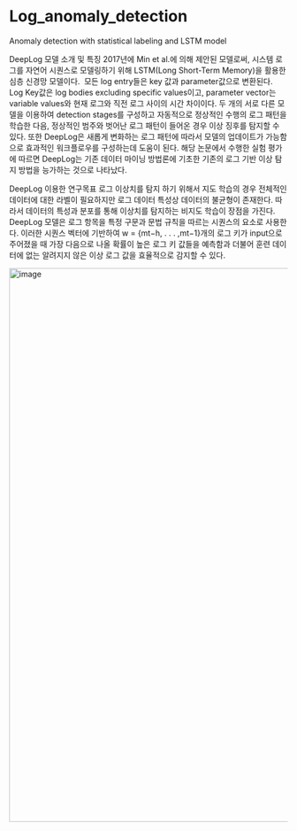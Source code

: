 # Log_anomaly_detection
Anomaly detection with statistical labeling and LSTM model

DeepLog 모델 소개 및 특징
2017년에 Min et al.에 의해 제안된 모델로써, 시스템 로그를 자연어 시퀀스로 모델링하기 위해 LSTM(Long Short-Term Memory)을 활용한 심층 신경망 모델이다. 
모든 log entry들은 key 값과 parameter값으로 변환된다. Log Key값은 log bodies excluding specific values이고, parameter vector는 variable values와 현재 로그와 직전 로그 사이의 시간 차이이다. 두 개의 서로 다른 모델을 이용하여 detection stages를 구성하고 자동적으로 정상적인 수행의 로그 패턴을 학습한 다음, 정상적인 범주와 벗어난 로그 패턴이 들어온 경우 이상 징후를 탐지할 수 있다. 또한 DeepLog은 새롭게 변화하는 로그 패턴에 따라서 모델의 업데이트가 가능함으로 효과적인 워크플로우를 구성하는데 도움이 된다. 해당 논문에서 수행한 실험 평가에 따르면 DeepLog는 기존 데이터 마이닝 방법론에 기초한 기존의 로그 기반 이상 탐지 방법을 능가하는 것으로 나타났다.

DeepLog 이용한 연구목표
로그 이상치를 탐지 하기 위해서 지도 학습의 경우 전체적인 데이터에 대한 라벨이 필요하지만 로그 데이터 특성상 데이터의 불균형이 존재한다. 따라서 데이터의 특성과 분포를 통해 이상치를 탐지하는 비지도 학습이 장점을 가진다. DeepLog 모델은 로그 항목을 특정 구문과 문법 규칙을 따르는 시퀀스의 요소로 사용한다. 이러한 시퀀스 벡터에 기반하여 w = {mt−h, . . . ,mt−1}개의 로그 키가 input으로 주어졌을 때 가장 다음으로 나올 확률이 높은 로그 키 값들을 예측함과 더불어 훈련 데이터에 없는 알려지지 않은 이상 로그 값을 효율적으로 감지할 수 있다.


<img width="1000" alt="image" src="https://user-images.githubusercontent.com/67995592/193299390-3b3c5461-8587-40fb-bc76-48194da7422a.png">
